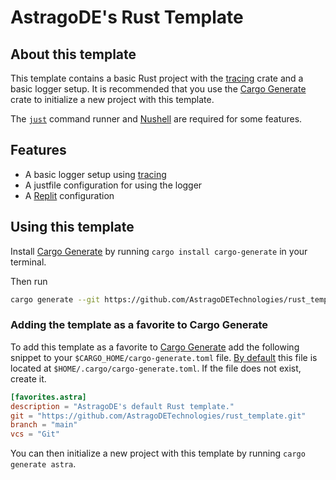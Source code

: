 # AstragoDE's Rust Template

## About this template

This template contains a basic Rust project with the [tracing](https://github.com/tokio-rs/tracing) crate and a basic logger setup.
It is recommended that you use the [Cargo Generate](https://github.com/cargo-generate/cargo-generate) crate to initialize a new project with this template.

The [`just`](https://github.com/casey/just) command runner and [Nushell](https://www.nushell.sh/) are required for some features.

## Features

- A basic logger setup using [tracing](https://github.com/tokio-rs/tracing)
- A justfile configuration for using the logger
- A [Replit](https://replit.com) configuration

## Using this template

Install [Cargo Generate](https://github.com/cargo-generate/cargo-generate) by running `cargo install cargo-generate` in your terminal.

Then run

```bash
cargo generate --git https://github.com/AstragoDETechnologies/rust_template.git
```

### Adding the template as a favorite to Cargo Generate

To add this template as a favorite to [Cargo Generate](https://github.com/cargo-generate/cargo-generate) add the following snippet to your `$CARGO_HOME/cargo-generate.toml` file. [By default](https://doc.rust-lang.org/cargo/guide/cargo-home.html#cargo-home) this file is located at `$HOME/.cargo/cargo-generate.toml`.
If the file does not exist, create it.

```toml
[favorites.astra]
description = "AstragoDE's default Rust template."
git = "https://github.com/AstragoDETechnologies/rust_template.git"
branch = "main"
vcs = "Git"
```

You can then initialize a new project with this template by running `cargo generate astra`.
